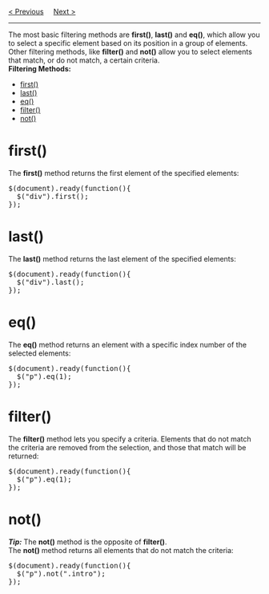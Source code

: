 <a href="/JS/jQuery/Traversing/Siblings.md">&lt; Previous</a>
&nbsp;&nbsp;&nbsp;
<a href="/JS/jQuery/AJAX.md">Next &gt;</a>
<hr>
The most basic filtering methods are <b>first()</b>, <b>last()</b> and <b>eq()</b>, which allow you to select a specific element based on its position in a group of elements.
<br>
Other filtering methods, like <b>filter()</b> and <b>not()</b> allow you to select elements that match, or do not match, a certain criteria.
<br>
<b>Filtering Methods:</b>
<ul>
  <li><a href="#first">first()</a></li>
  <li><a href="#last">last()</a></li>
  <li><a href="#eq">eq()</a></li>
  <li><a href="#filter">filter()</a></li>
  <li><a href="#not">not()</a></li>
</ul>
<h1>first()</h1>
The <b>first()</b> method returns the first element of the specified elements:
<pre>
$(document).ready(function(){
  $("div").first();
});
</pre>
<h1>last()</h1>
The <b>last()</b> method returns the last element of the specified elements:
<pre>
$(document).ready(function(){
  $("div").last();
});
</pre>
<h1>eq()</h1>
The <b>eq()</b> method returns an element with a specific index number of the selected elements:
<pre>
$(document).ready(function(){
  $("p").eq(1);
});
</pre>
<h1>filter()</h1>
The <b>filter()</b> method lets you specify a criteria. Elements that do not match the criteria are removed from the selection, and those that match will be returned:
<pre>
$(document).ready(function(){
  $("p").eq(1);
});
</pre>
<h1>not()</h1>
<b><i>Tip:</i></b> The <b>not()</b> method is the opposite of <b>filter()</b>.
<br>
The <b>not()</b> method returns all elements that do not match the criteria:
<pre>
$(document).ready(function(){
  $("p").not(".intro");
});
</pre>
